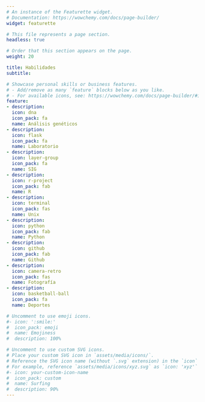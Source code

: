 ```yaml
---
# An instance of the Featurette widget.
# Documentation: https://wowchemy.com/docs/page-builder/
widget: featurette

# This file represents a page section.
headless: true

# Order that this section appears on the page.
weight: 20

title: Habilidades
subtitle:

# Showcase personal skills or business features.
# - Add/remove as many `feature` blocks below as you like.
# - For available icons, see: https://wowchemy.com/docs/page-builder/#icons
feature:
- description: 
  icon: dna
  icon_pack: fa
  name: Análisis genéticos
- description: 
  icon: flask
  icon_pack: fa
  name: Laboratorio
- description: 
  icon: layer-group
  icon_pack: fa
  name: SIG
- description: 
  icon: r-project
  icon_pack: fab
  name: R
- description: 
  icon: terminal
  icon_pack: fas
  name: Unix
- description: 
  icon: python
  icon_pack: fab
  name: Python
- description: 
  icon: github
  icon_pack: fab
  name: Github
- description: 
  icon: camera-retro
  icon_pack: fas
  name: Fotografía
- description: 
  icon: basketball-ball
  icon_pack: fa
  name: Deportes

# Uncomment to use emoji icons.
#- icon: ':smile:'
#  icon_pack: emoji
#  name: Emojiness
#  description: 100% 

# Uncomment to use custom SVG icons.
# Place your custom SVG icon in `assets/media/icons/`.
# Reference the SVG icon name (without `.svg` extension) in the `icon` field.
# For example, reference `assets/media/icons/xyz.svg` as `icon: 'xyz'`
#- icon: your-custom-icon-name
#  icon_pack: custom
#  name: Surfing
#  description: 90%
---
```

